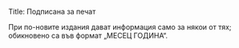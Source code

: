 Title: Подписана за печат

При по-новите издания дават информация само за някои от тях; обикновено са във формат „МЕСЕЦ ГОДИНА“.
